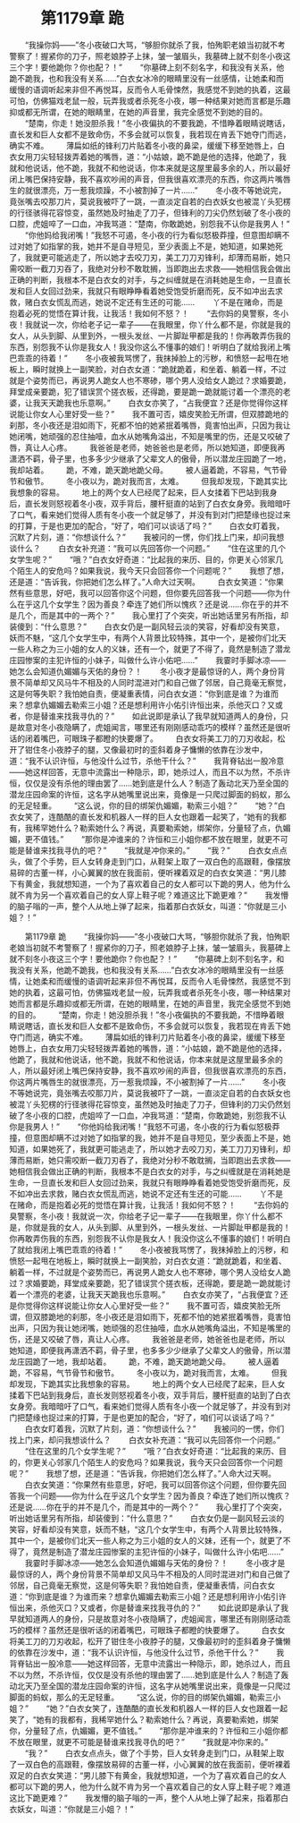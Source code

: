 # 　　第1179章 跪
　　“我操你妈——”冬小夜破口大骂，“够胆你就杀了我，怕殉职老娘当初就不考警察了！握紧你的刀子，照老娘脖子上抹，皱一皱眉头，我墓碑上就不刻冬小夜这三个字！要他跪你？你也配？！”
　　“你墓碑上刻不刻名字，和我没有关系，他跪不跪我，也和我没有关系……”白衣女冰冷的眼睛里没有一丝感情，让她柔和而缓慢的语调听起来非但不再悦耳，反而令人毛骨悚然，我感觉不到她的执着，这最可怕，仿佛猫戏老鼠一般，玩弄我或者杀死冬小夜，哪一种结果对她而言都是乐趣抑或都无所谓，在她的眼睛里，在她的声音里，我完全感觉不到她的目的。
　　“楚南，你走！她没胆杀我！”冬小夜偏执的不要我跪，不惜睁着眼睛说瞎话，直长发和巨人女都不是致命伤，不多会就可以恢复，我若现在肯丢下她夺门而逃，确实不难。
　　薄扁如纸的锋利刀片贴着冬小夜的鼻梁，缓缓下移至她唇上，白衣女用刀尖轻轻拨弄着她的嘴唇，道：“小姑娘，跪不跪是他的选择，他跪了，我就和他说话，他不跪，我就不和他说话，你本来就是这屋里最多余的人，所以最好闭上嘴巴保持安静，我不喜欢吵闹的声音，但我很喜欢漂亮的东西，你这两片嘴唇生的就很漂亮，万一惹我烦躁，不小被割掉了一片……”
　　冬小夜不等她说完，竟张嘴去咬那刀片，莫说我被吓了一跳，一直淡定自若的白衣妖女也被混丫头犯楞的行径骇得花容惊变，虽然她及时抽走了刀子，但锋利的刀尖仍然划破了冬小夜的口腔，虎姐啐了一口血，冲我骂道：“楚南，你敢跪她，别怨我不认你是我男人！”
　　“你他妈给我闭嘴！”我怒不可遏，冬小夜的行为看似怒极莽撞，但意图却瞒不过对她了如指掌的我，她并不是自寻短见，至少表面上不是，她知道，如果她死了，我就更可能逃走了，所以她才去咬刀刃，美工刀刀刃锋利，却薄而易断，她只需咬断一截刀刃吞了，我绝对分秒不敢耽搁，当即跑出去求救——她相信我会做出正确的判断，我根本不是白衣女的对手，与之纠缠就是在消耗她是生命，一旦直长发和巨人女回过劲来，我就只有眼睁睁看着她受饱受折磨而死，反不如冲出去求救，赌白衣女慌乱而逃，她说不定还有生还的可能……
　　丫不是在赌命，而是抱着必死的觉悟在算计我，让我活！我如何不怒？！
　　“去你妈的臭警察，冬小夜！我就说一次，你给老子记一辈子——在我眼里，你丫什么都不是，你就是我的女人，从头到脚、从里到外，一根头发丝、一片脚趾甲都是我的！你再敢弄伤我的东西，别怨我不认你是我女人！我没你这么不懂事的娘们！听明白了就给我闭上嘴巴乖乖的待着！”
　　冬小夜被我骂愣了，我抹掉脸上的污秽，和愤怒一起甩在地板上，瞬时就换上一副笑脸，对白衣女道：“跪就跪着，和坐着、躺着一样，不过就是个姿势而已，再说男人跪女人也不寒碜，哪个男人没给女人跪过？求婚要跪，拜堂成亲要跪，犯了错误赏个搓衣板，还得跪，要是跪一跪就能讨着一个漂亮的老婆，让我天天跪我也乐意啊。”
　　白衣女亦笑了，“占我便宜？还是你觉得你这样说能让你女人心里好受一些？”
　　我不置可否，嬉皮笑脸无所谓，但双膝跪地的刹那，冬小夜还是泪如雨下，死都不怕的她紧抿着嘴唇，竟害怕出声，只因为我让她闭嘴，她顽强的忍住抽噎，血水从她嘴角溢出，不知是嘴里的伤，还是又咬破了唇，真让人心疼。
　　我爸爸是老师，她爸爸也是老师，所以她知道，即便我再潇洒不羁，骨子里，也多多少少继承了父辈文人的傲骨，所以潜龙庄园跪了一地，我却站着。
　　跪，不难，跪天跪地跪父母。
　　被人逼着跪，不容易，气节骨节和傲节。
　　冬小夜以为，跪对我而言，太难。
　　但我却发现，下跪其实比我想象的容易。
　　地上的两个女人已经爬了起来，巨人女揉着下巴站到我身后，直长发则怒视着冬小夜，双手背后，腰杆挺直的站到了白衣女身旁。我暗暗吁了口气，看来她们觉得人质有冬小夜一个就足够了，并没有到对门把楚缘也捉过来的打算，于是也更加的配合，“好了，咱们可以谈话了吗？”
　　白衣女盯着我，沉默了片刻，道：“你想谈什么？”
　　我被问的一愣，你们找上门来，却问我想谈什么？
　　白衣女补充道：“我可以先回答你一个问题。”
　　“住在这里的几个女学生呢？”
　　“哦？”白衣女好奇道：“比起我的来历、目的，你更关心邻家几个陌生人的安危吗？如果我说，我今天只会回答你一个问题呢？”
　　我想了想，还是道：“告诉我，你把她们怎么样了。”人命大过天啊。
　　白衣女笑道：“你果然有些意思，好吧，我可以回答你这个问题，但你要先回答我一个问题——你为什么在乎这几个女学生？因为善良？牵连了她们所以愧疚？还是说……你在乎的并不是几个，而是其中的一两个？”
　　我心里打了个突突，听出她话里另有所指，却装傻到：“什么意思？”
　　白衣女仍是一副风轻云淡的笑容，好看却没有笑意，妖而不魅，“这几个女学生中，有两个人背景比较特殊，其中一个，是被你们北天一些人称之为三小姐的女人的义妹，还有一个，就更了不得了，竟然是制造了潜龙庄园惨案的主犯许恒的小妹子，叫做什么许小佑吧……”
　　我霎时手脚冰凉——她怎么会知道仇媚媚与天佑的身份？！
　　冬小夜才是最惊讶的人，两个身份背景不简单却又风马牛不相及的人同时混进对门和自己做了邻居，自己竟毫无察觉，这是何等失职？我怕她自责，便凝重表情，问白衣女道：“你到底是谁？为谁而来？想拿仇媚媚去勒索三小姐？还是想利用许小佑引许恒出来，杀他灭口？又或者，你是替谁来找我寻仇的？”
　　如此说即是承认了我早就知道两人的身份，只是故意对冬小夜隐瞒了，虎姐闻言，哪里还有刚刚感动乖巧的模样？虽然还是很听话的闭着嘴巴，可眼珠子都瞪的快要爆了。
　　白衣女将美工刀的刀刃收起，松开了钳住冬小夜脖子的腿，又像最初时的歪斜着身子慵懒的依靠在沙发中，道：“我不认识许恒，与他没什么过节，杀他干什么？”
　　我背脊钻出一股冷意——她这样回答，无意中流露出一种隐示，即，她杀过人，而且不以为然，不杀许恒，仅仅是没有杀他的理由罢了……她到底是什么人？制造了轰动北天乃至全国的潜龙庄园命案的许恒，这名字从她嘴里说出来，竟像是一只爬过脚面的蚂蚁，那么的无足轻重。
　　“这么说，你的目的绑架仇媚媚，勒索三小姐？”
　　“她？”白衣女笑了，连酷酷的直长发和机器人一样的巨人女也跟着一起笑了，“她有的我都有，我稀罕她什么？勒索她什么？再说，真要勒索她，绑架你，分量轻了点，仇媚媚，更不值钱。”
　　“那你是冲谁来的？许恒和三小姐你都不放在眼里，就更不可能是替谁来找我寻仇的吧？”
　　“我就是冲你来的。”
　　“我？”
　　白衣女点点头，做了个手势，巨人女转身走到门口，从鞋架上取了一双白色的高跟鞋，像摆放易碎的古董一样，小心翼翼的放在我面前，便听裸着双足的白衣女笑道：“男儿膝下有黄金，我就想知道，一个为了喜欢着自己的女人都可以下跪的男人，他为什么就不肯为另一个喜欢着自己的女人穿上鞋子呢？难道这比下跪更难？”
　　我发懵的脑子嗡的一声，整个人从地上弹了起来，指着那白衣妖女，叫道：“你就是三小姐？！”

　　第1179章 跪
　　“我操你妈——”冬小夜破口大骂，“够胆你就杀了我，怕殉职老娘当初就不考警察了！握紧你的刀子，照老娘脖子上抹，皱一皱眉头，我墓碑上就不刻冬小夜这三个字！要他跪你？你也配？！”
　　“你墓碑上刻不刻名字，和我没有关系，他跪不跪我，也和我没有关系……”白衣女冰冷的眼睛里没有一丝感情，让她柔和而缓慢的语调听起来非但不再悦耳，反而令人毛骨悚然，我感觉不到她的执着，这最可怕，仿佛猫戏老鼠一般，玩弄我或者杀死冬小夜，哪一种结果对她而言都是乐趣抑或都无所谓，在她的眼睛里，在她的声音里，我完全感觉不到她的目的。
　　“楚南，你走！她没胆杀我！”冬小夜偏执的不要我跪，不惜睁着眼睛说瞎话，直长发和巨人女都不是致命伤，不多会就可以恢复，我若现在肯丢下她夺门而逃，确实不难。
　　薄扁如纸的锋利刀片贴着冬小夜的鼻梁，缓缓下移至她唇上，白衣女用刀尖轻轻拨弄着她的嘴唇，道：“小姑娘，跪不跪是他的选择，他跪了，我就和他说话，他不跪，我就不和他说话，你本来就是这屋里最多余的人，所以最好闭上嘴巴保持安静，我不喜欢吵闹的声音，但我很喜欢漂亮的东西，你这两片嘴唇生的就很漂亮，万一惹我烦躁，不小被割掉了一片……”
　　冬小夜不等她说完，竟张嘴去咬那刀片，莫说我被吓了一跳，一直淡定自若的白衣妖女也被混丫头犯楞的行径骇得花容惊变，虽然她及时抽走了刀子，但锋利的刀尖仍然划破了冬小夜的口腔，虎姐啐了一口血，冲我骂道：“楚南，你敢跪她，别怨我不认你是我男人！”
　　“你他妈给我闭嘴！”我怒不可遏，冬小夜的行为看似怒极莽撞，但意图却瞒不过对她了如指掌的我，她并不是自寻短见，至少表面上不是，她知道，如果她死了，我就更可能逃走了，所以她才去咬刀刃，美工刀刀刃锋利，却薄而易断，她只需咬断一截刀刃吞了，我绝对分秒不敢耽搁，当即跑出去求救——她相信我会做出正确的判断，我根本不是白衣女的对手，与之纠缠就是在消耗她是生命，一旦直长发和巨人女回过劲来，我就只有眼睁睁看着她受饱受折磨而死，反不如冲出去求救，赌白衣女慌乱而逃，她说不定还有生还的可能……
　　丫不是在赌命，而是抱着必死的觉悟在算计我，让我活！我如何不怒？！
　　“去你妈的臭警察，冬小夜！我就说一次，你给老子记一辈子——在我眼里，你丫什么都不是，你就是我的女人，从头到脚、从里到外，一根头发丝、一片脚趾甲都是我的！你再敢弄伤我的东西，别怨我不认你是我女人！我没你这么不懂事的娘们！听明白了就给我闭上嘴巴乖乖的待着！”
　　冬小夜被我骂愣了，我抹掉脸上的污秽，和愤怒一起甩在地板上，瞬时就换上一副笑脸，对白衣女道：“跪就跪着，和坐着、躺着一样，不过就是个姿势而已，再说男人跪女人也不寒碜，哪个男人没给女人跪过？求婚要跪，拜堂成亲要跪，犯了错误赏个搓衣板，还得跪，要是跪一跪就能讨着一个漂亮的老婆，让我天天跪我也乐意啊。”
　　白衣女亦笑了，“占我便宜？还是你觉得你这样说能让你女人心里好受一些？”
　　我不置可否，嬉皮笑脸无所谓，但双膝跪地的刹那，冬小夜还是泪如雨下，死都不怕的她紧抿着嘴唇，竟害怕出声，只因为我让她闭嘴，她顽强的忍住抽噎，血水从她嘴角溢出，不知是嘴里的伤，还是又咬破了唇，真让人心疼。
　　我爸爸是老师，她爸爸也是老师，所以她知道，即便我再潇洒不羁，骨子里，也多多少少继承了父辈文人的傲骨，所以潜龙庄园跪了一地，我却站着。
　　跪，不难，跪天跪地跪父母。
　　被人逼着跪，不容易，气节骨节和傲节。
　　冬小夜以为，跪对我而言，太难。
　　但我却发现，下跪其实比我想象的容易。
　　地上的两个女人已经爬了起来，巨人女揉着下巴站到我身后，直长发则怒视着冬小夜，双手背后，腰杆挺直的站到了白衣女身旁。我暗暗吁了口气，看来她们觉得人质有冬小夜一个就足够了，并没有到对门把楚缘也捉过来的打算，于是也更加的配合，“好了，咱们可以谈话了吗？”
　　白衣女盯着我，沉默了片刻，道：“你想谈什么？”
　　我被问的一愣，你们找上门来，却问我想谈什么？
　　白衣女补充道：“我可以先回答你一个问题。”
　　“住在这里的几个女学生呢？”
　　“哦？”白衣女好奇道：“比起我的来历、目的，你更关心邻家几个陌生人的安危吗？如果我说，我今天只会回答你一个问题呢？”
　　我想了想，还是道：“告诉我，你把她们怎么样了。”人命大过天啊。
　　白衣女笑道：“你果然有些意思，好吧，我可以回答你这个问题，但你要先回答我一个问题——你为什么在乎这几个女学生？因为善良？牵连了她们所以愧疚？还是说……你在乎的并不是几个，而是其中的一两个？”
　　我心里打了个突突，听出她话里另有所指，却装傻到：“什么意思？”
　　白衣女仍是一副风轻云淡的笑容，好看却没有笑意，妖而不魅，“这几个女学生中，有两个人背景比较特殊，其中一个，是被你们北天一些人称之为三小姐的女人的义妹，还有一个，就更了不得了，竟然是制造了潜龙庄园惨案的主犯许恒的小妹子，叫做什么许小佑吧……”
　　我霎时手脚冰凉——她怎么会知道仇媚媚与天佑的身份？！
　　冬小夜才是最惊讶的人，两个身份背景不简单却又风马牛不相及的人同时混进对门和自己做了邻居，自己竟毫无察觉，这是何等失职？我怕她自责，便凝重表情，问白衣女道：“你到底是谁？为谁而来？想拿仇媚媚去勒索三小姐？还是想利用许小佑引许恒出来，杀他灭口？又或者，你是替谁来找我寻仇的？”
　　如此说即是承认了我早就知道两人的身份，只是故意对冬小夜隐瞒了，虎姐闻言，哪里还有刚刚感动乖巧的模样？虽然还是很听话的闭着嘴巴，可眼珠子都瞪的快要爆了。
　　白衣女将美工刀的刀刃收起，松开了钳住冬小夜脖子的腿，又像最初时的歪斜着身子慵懒的依靠在沙发中，道：“我不认识许恒，与他没什么过节，杀他干什么？”
　　我背脊钻出一股冷意——她这样回答，无意中流露出一种隐示，即，她杀过人，而且不以为然，不杀许恒，仅仅是没有杀他的理由罢了……她到底是什么人？制造了轰动北天乃至全国的潜龙庄园命案的许恒，这名字从她嘴里说出来，竟像是一只爬过脚面的蚂蚁，那么的无足轻重。
　　“这么说，你的目的绑架仇媚媚，勒索三小姐？”
　　“她？”白衣女笑了，连酷酷的直长发和机器人一样的巨人女也跟着一起笑了，“她有的我都有，我稀罕她什么？勒索她什么？再说，真要勒索她，绑架你，分量轻了点，仇媚媚，更不值钱。”
　　“那你是冲谁来的？许恒和三小姐你都不放在眼里，就更不可能是替谁来找我寻仇的吧？”
　　“我就是冲你来的。”
　　“我？”
　　白衣女点点头，做了个手势，巨人女转身走到门口，从鞋架上取了一双白色的高跟鞋，像摆放易碎的古董一样，小心翼翼的放在我面前，便听裸着双足的白衣女笑道：“男儿膝下有黄金，我就想知道，一个为了喜欢着自己的女人都可以下跪的男人，他为什么就不肯为另一个喜欢着自己的女人穿上鞋子呢？难道这比下跪更难？”
　　我发懵的脑子嗡的一声，整个人从地上弹了起来，指着那白衣妖女，叫道：“你就是三小姐？！”
